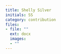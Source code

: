 ```yaml
---
title: Shelly Silver
initials: SS
category: contribution
files:
- file: ""
  ext: docx
  images:
  - ""
---
```

